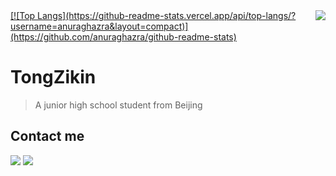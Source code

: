 <a href="#">
<img align="right" src="https://github-readme-stats.vercel.app/api?username=Zikinn&show_icons=true&hide_border=true">
[![Top Langs](https://github-readme-stats.vercel.app/api/top-langs/?username=anuraghazra&layout=compact)](https://github.com/anuraghazra/github-readme-stats)
</a>

# TongZikin
> A junior high school student from Beijing

## Contact me
[![](https://img.shields.io/badge/-https://me.tangzhiqian.cn-0e83cd?style=flat-square&logo=Blogger&logoColor=fff)](https://me.tangzhiqian.cn)
[![](https://img.shields.io/badge/-i@tzq.email-911318?style=flat-square&logo=Mail.RU&logoColor=white&labelColor=c14438)](mailto:i@tzq.email)


<!--
**Zikinn/Zikinn** is a ✨ _special_ ✨ repository because its `README.md` (this file) appears on your GitHub profile.

Here are some ideas to get you started:

- 🔭 I’m currently working on ...
- 🌱 I’m currently learning ...
- 👯 I’m looking to collaborate on ...
- 🤔 I’m looking for help with ...
- 💬 Ask me about ...
- 📫 How to reach me: ...
- 😄 Pronouns: ...
- ⚡ Fun fact: ...
-->
